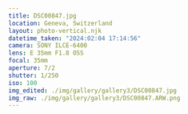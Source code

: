 ```yaml
---
title: DSC00847.jpg
location: Geneva, Switzerland
layout: photo-vertical.njk
datetime_taken: "2024:02:04 17:14:56"
camera: SONY ILCE-6400
lens: E 35mm F1.8 OSS
focal: 35mm
aperture: 7/2
shutter: 1/250
iso: 100
img_edited: ./img/gallery/gallery3/DSC00847.jpg
img_raw: ./img/gallery/gallery3/DSC00847.ARW.png
---
```

